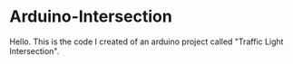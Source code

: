 # Arduino-Intersection

Hello.
This is the code I created of an arduino project called "Traffic Light Intersection".
